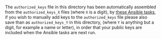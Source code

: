 The `authorized_keys` file in this directory has been automatically
assembled from the `authorized_keys_X` files (where `X` is a digit),
by [these Ansible tasks](https://git.coop/webarch/users/blob/master/tasks/ssh.yml),
if you wish to manually add keys to the `authorized_keys` file
please also save than as `authorized_keys_Y` in this directory,
(where `Y` is anything but a digit, for example a name or letter), 
in order that your public keys are included when the Ansible tasks
are next run.
